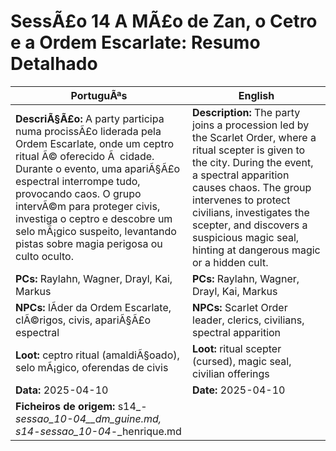 ﻿

# SessÃ£o 14  A MÃ£o de Zan, o Cetro e a Ordem Escarlate: Resumo Detalhado

| PortuguÃªs | English |
|-----------|---------|
| **DescriÃ§Ã£o:** A party participa numa procissÃ£o liderada pela Ordem Escarlate, onde um ceptro ritual Ã© oferecido Ã  cidade. Durante o evento, uma apariÃ§Ã£o espectral interrompe tudo, provocando caos. O grupo intervÃ©m para proteger civis, investiga o ceptro e descobre um selo mÃ¡gico suspeito, levantando pistas sobre magia perigosa ou culto oculto. | **Description:** The party joins a procession led by the Scarlet Order, where a ritual scepter is given to the city. During the event, a spectral apparition causes chaos. The group intervenes to protect civilians, investigates the scepter, and discovers a suspicious magic seal, hinting at dangerous magic or a hidden cult. |
| **PCs:** Raylahn, Wagner, Drayl, Kai, Markus | **PCs:** Raylahn, Wagner, Drayl, Kai, Markus |
| **NPCs:** lÃ­der da Ordem Escarlate, clÃ©rigos, civis, apariÃ§Ã£o espectral | **NPCs:** Scarlet Order leader, clerics, civilians, spectral apparition |
| **Loot:** ceptro ritual (amaldiÃ§oado), selo mÃ¡gico, oferendas de civis | **Loot:** ritual scepter (cursed), magic seal, civilian offerings |
| **Data:** 2025-04-10 | **Date:** 2025-04-10 |
| **Ficheiros de origem:** s14_-_sessao_10-04__dm_guine.md, s14_-_sessao_10-04_-_henrique.md |

























